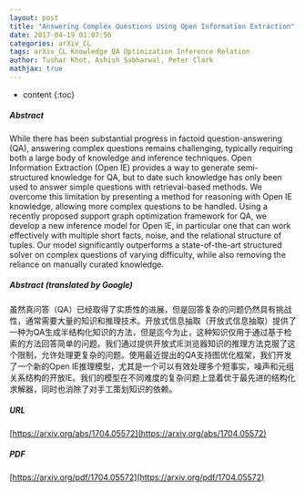 ```yaml
---
layout: post
title: "Answering Complex Questions Using Open Information Extraction"
date: 2017-04-19 01:07:56
categories: arXiv_CL
tags: arXiv_CL Knowledge QA Optimization Inference Relation
author: Tushar Khot, Ashish Sabharwal, Peter Clark
mathjax: true
---
```


* content
{:toc}

##### Abstract
While there has been substantial progress in factoid question-answering (QA), answering complex questions remains challenging, typically requiring both a large body of knowledge and inference techniques. Open Information Extraction (Open IE) provides a way to generate semi-structured knowledge for QA, but to date such knowledge has only been used to answer simple questions with retrieval-based methods. We overcome this limitation by presenting a method for reasoning with Open IE knowledge, allowing more complex questions to be handled. Using a recently proposed support graph optimization framework for QA, we develop a new inference model for Open IE, in particular one that can work effectively with multiple short facts, noise, and the relational structure of tuples. Our model significantly outperforms a state-of-the-art structured solver on complex questions of varying difficulty, while also removing the reliance on manually curated knowledge.

##### Abstract (translated by Google)
虽然真问答（QA）已经取得了实质性的进展，但是回答复杂的问题仍然具有挑战性，通常需要大量的知识和推理技术。开放式信息抽取（开放式信息抽取）提供了一种为QA生成半结构化知识的方法，但是迄今为止，这种知识仅用于通过基于检索的方法回答简单的问题。我们通过提供开放式IE浏览器知识的推理方法克服了这个限制，允许处理更复杂的问题。使用最近提出的QA支持图优化框架，我们开发了一个新的Open IE推理模型，尤其是一个可以有效处理多个短事实，噪声和元组关系结构的开放IE。我们的模型在不同难度的复杂问题上显着优于最先进的结构化求解器，同时也消除了对手工策划知识的依赖。

##### URL
[https://arxiv.org/abs/1704.05572](https://arxiv.org/abs/1704.05572)

##### PDF
[https://arxiv.org/pdf/1704.05572](https://arxiv.org/pdf/1704.05572)

